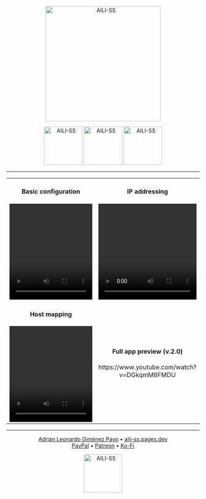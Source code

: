 <div align="center">

<p>
  <a href="https://aili-ss.pages.dev/"><img style="width: 300px;" src="https://aili-ss.pages.dev/Img/Logos/Logo_Nombre_Blanco.png" alt="AILI-SS"></a>
</p>

<p>
  <a href="https://github.com/byAd12/AILI-SS/blob/main/README-es.md"><img style="width: 100px;" src="https://img.shields.io/badge/lenguaje-español-red?style=flat" alt="AILI-SS"></a>
  <a href="https://github.com/byAd12/AILI-SS/blob/main/README-gl.md"><img style="width: 100px;" src="https://img.shields.io/badge/linguaxe-galego-blue?style=flat" alt="AILI-SS"></a>
  <a href="https://github.com/byAd12/AILI-SS/blob/main/README-en.md"><img style="width: 100px;" src="https://img.shields.io/badge/language-english-orange?style=flat" alt="AILI-SS"></a>
</p>

---

<table>
   <tr>
      <td width="50%" align="center">
         <h4>Basic configuration</h4>
         <video src="https://github.com/user-attachments/assets/de6f8087-7832-4376-9616-8dea85eba9a6" controls style="width:100%; 
            max-width:400px; height:250px;">
      </td>
      <td width="50%" align="center">
         <h4>IP addressing</h4>
         <video src="https://github.com/user-attachments/assets/b97527fa-76a0-447d-a2b4-1398aea67586" controls style="width:100%; max-width:400px; height:250px;">
      </td>
   </tr>
   <tr>
      <td width="50%" align="center">
         <h4>Host mapping</h4>
         <video src="https://github.com/user-attachments/assets/8b60dae6-539f-4431-9170-44d79b89784d" controls style="width:100%; 
            max-width:400px; height:250px;">
      </td>
      <td width="50%" align="center">
         <h4>Full app preview (v.2.0)</h4>
         <p>https://www.youtube.com/watch?v=DGkqmM8FMDU</p>
      </td>
   </tr>
</table>

---

<p>
  <a href="https://byad12.pages.dev" target="_blank_">Adrián Leonardo Giménez Payo</a>  •  <a href="https://aili-ss.pages.dev" target="_blank_">aili-ss.pages.dev</a>
  <br>
  <a href="https://www.paypal.com/donate/?hosted_button_id=9D8YV9UW5LYKQ" target="_blank_">PayPal</a>  •  <a href="https://www.patreon.com/c/byAd12" target="_blank_">Patreon</a>  •  <a href="https://ko-fi.com/byad12" target="_blank_">Ko-Fi</a>
</p>

<p>
  <a href="https://aili-ss.pages.dev/"><img style="width: 100px;" src="https://aili-ss.pages.dev/Img/Logos/Logo_Escudo.svg" alt="AILI-SS"></a>
</p>

</div>

